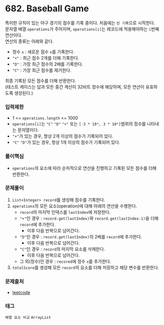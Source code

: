 # 682. Baseball Game
특이한 규칙이 있는 야구 경기의 점수를 기록 중이다. 처음에는 `빈 기록`으로 시작한다.  
문자열 배열 `operations`가 주어지며, `operations[i]`는 레코드에 적용해야하는 `i`번째 연산이다.  
연산의 종류는 아래와 같다.
- 정수 `x` : 새로운 점수 `x`를 기록한다.
- `"+"` : 최근 점수 2개를 더해 기록한다.
- `"D"` : 가장 최근 점수의 2배를 기록한다.
- `"C"` : 가장 최근 점수를 제거한다.

최종 기록된 모든 점수를 더해 반환한다.  
(테스트 케이스는 답과 모든 중간 계산이 32비트 정수에 해당하며, 모든 연산이 유효하도록 생성된다.)
### 입력제한
- 1 <= `operations.length` <= 1000
- `operations[i]`는 `"C"` `"D"` `"+"` 또는 `[-3 * 10⁴, 3 * 10⁴]`범위의 정수를 나타내는 문자열이다.
- `"+"`가 있는 경우, 항상 2개 이상의 점수가 기록되어 있다.
- `"C"` `"D"`가 있는 경우, 항상 1개 이상의 점수가 기록되어 있다.
### 풀이핵심
- `operations`의 요소에 따라 순차적으로 연산을 진행하고 기록된 모든 점수를 더해 반환한다.
### 문제풀이
1. `List<Integer> record`를 생성해 점수를 기록한다.
2. `operations`의 모든 요소(operation)에 대해 아래의 연산을 수행한다.
   - `record`의 마지막 인덱스를 `lastIndex`에 저장한다.
   - `"+"`인 경우 : `record.get(lastIndex)`와 `record.get(lastIndex-1)`을 더해 `record`에 추가한다.
     - 이후 다음 반복으로 넘어간다.
   - `"D"`인 경우 : `record.get(lastIndex)`의 2배를 `record`에 추가한다.
     - 이후 다음 반복으로 넘어간다.
   - `"C"`인 경우 : `record`의 마지막 요소를 삭제한다.
     - 이후 다음 반복으로 넘어간다.
   - 그 외(정수)인 경우 : `recored`에 정수 `x`를 추가한다.
3. `totalScore`를 생성해 모든 `record`의 요소를 더해 저장하고 해당 변수를 반환한다.
### 문제출처
- [leetcode](https://leetcode.com/problems/baseball-game/)
### 태그
`배열 요소 비교` `ArrayList`